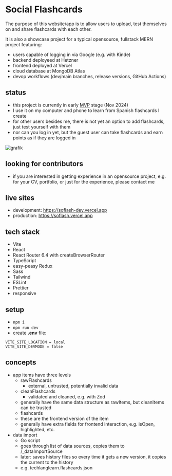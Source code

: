 # Social Flashcards

The purpose of this website/app is to allow users to upload, test themselves on and share flashcards with each other.

It is also a showcase project for a typical opensource, fullstack MERN project featuring:

-   users capable of logging in via Google (e.g. with Kinde)
-   backend deployeed at Hetzner
-   frontend deployed at Vercel
-   cloud database at MongoDB Atlas
-   devop workflows (dev/main branches, release versions, GitHub Actions)

## status

-   this project is currently in early [MVP](https://en.wikipedia.org/wiki/Minimum_viable_product) stage (Nov 2024)
-   I use it on my computer and phone to learn from Spanish flashcards I create
-   for other users besides me, there is not yet an option to add flashcards, just test yourself with them
-   nor can you log in yet, but the guest user can take flashcards and earn points as if they are logged in

![grafik](https://github.com/user-attachments/assets/a8ad0f7c-57b5-45e9-9d5b-47dd19e84259)

## looking for contributors

-   if you are interested in getting experience in an opensource project, e.g. for your CV, portfolio, or just for the experience, please contact me

## live sites

-   development: https://soflash-dev.vercel.app
-   production: https://soflash.vercel.app

## tech stack

-   Vite
-   React
-   React Router 6.4 with createBrowserRouter
-   TypeScript
-   easy-peasy Redux
-   Sass
-   Tailwind
-   ESLint
-   Prettier
-   responsive

## setup

-   `npm i`
-   `npm run dev`
-   create **.env** file:

```
VITE_SITE_LOCATION = local
VITE_SITE_DEVMODE = false
```

## concepts

-   app items have three levels
    -   rawFlashcards
        -   external, untrusted, potentially invalid data
    -   cleanFlashcards
        -   validated and cleaned, e.g. with Zod
    -   generally have the same data structure as rawItems, but cleanItems can be trusted
    -   flashcards
    -   these are the frontend version of the item
    -   generally have extra fields for frontend interaction, e.g. isOpen, highlighted, etc.
-   data import
    -   Go script
    -   goes through list of data sources, copies them to /\_dataImportSource
    -   later: saves history files so every time it gets a new version, it copies the current to the history
    -   e.g. techlanglearn.flashcards.json

